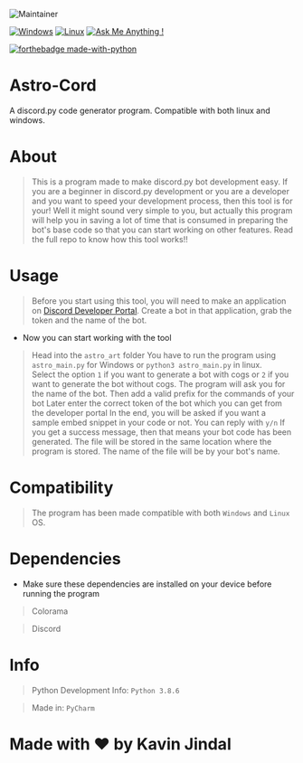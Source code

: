 ![Maintainer](https://img.shields.io/badge/maintainer-KavinJindal-blue)

[![Windows](https://svgshare.com/i/ZhY.svg)](https://svgshare.com/i/ZhY.svg)
[![Linux](https://svgshare.com/i/Zhy.svg)](https://svgshare.com/i/Zhy.svg)
[![Ask Me Anything !](https://img.shields.io/badge/Ask%20me-anything-1abc9c.svg)](https://GitHub.com/Naereen/ama)

[![forthebadge made-with-python](http://ForTheBadge.com/images/badges/made-with-python.svg)](https://www.python.org/)

 

# Astro-Cord
A discord.py code generator program. Compatible with both linux and windows. 

# About

> This is a program made to make discord.py bot development easy. If you are a beginner in discord.py development or you are a developer and you want to speed your development process, then this tool is for your!
> Well it might sound very simple to you, but actually this program will help you in saving a lot of time that is consumed in preparing the bot's base code so that you can start working on other features. Read the full repo to know how this tool works!!


# Usage

> Before you start using this tool, you will need to make an application on [Discord Developer Portal](https://discord.com/developers/applications).
> Create a bot in that application, grab the token and the name of the bot. 

* Now you can start working with the tool

> Head into the `astro_art` folder
> You have to run the program using `astro_main.py` for Windows or `python3 astro_main.py` in linux.  
> Select the option `1` if you want to generate a bot with cogs or `2` if you want to generate the bot without cogs.
> The program will ask you for the name of the bot.
> Then add a valid prefix for the commands of your bot
> Later enter the correct token of the bot which you can get from the developer portal
> In the end, you will be asked if you want a sample embed snippet in your code or not. You can reply with `y/n`
> If you get a success message, then that means your bot code has been generated.
> The file will be stored in the same location where the program is stored. The name of the file will be by your bot's name. 

# Compatibility

> The program has been made compatible with both `Windows` and `Linux` OS.

# Dependencies

* Make sure these dependencies are installed on your device before running the program

> Colorama


> Discord

# Info
> Python Development Info: `Python 3.8.6`

> Made in: `PyCharm`

# Made with :heart: by Kavin Jindal

